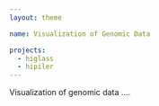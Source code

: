 ```yaml
---
layout: theme

name: Visualization of Genomic Data

projects:
  - higlass
  - hipiler
---
```

Visualization of genomic data ....